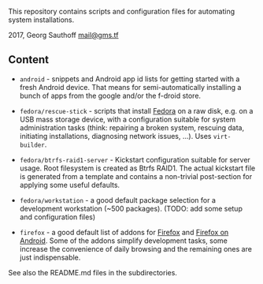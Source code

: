 This repository contains scripts and configuration files for
automating system installations.

2017, Georg Sauthoff <mail@gms.tf>

## Content

- `android` - snippets and Android app id lists for getting
  started with a fresh Android device. That means for
  semi-automatically installing a bunch of apps from the
  google and/or the f-droid store.

- `fedora/rescue-stick` - scripts that install [Fedora][f] on a raw
  disk, e.g. on a USB mass storage device, with a configuration
  suitable for system administration tasks (think: repairing a
  broken system, rescuing data, initiating installations,
  diagnosing network issues, ...). Uses `virt-builder`.

- `fedora/btrfs-raid1-server` - Kickstart configuration suitable
  for server usage. Root filesystem is created as Btrfs RAID1.
  The actual kickstart file is generated from a template and
  contains a non-trivial post-section for applying some
  useful defaults.

- `fedora/workstation` - a good default package selection
  for a development workstation (~500 packages).
  (TODO: add some setup and configuration files)

- `firefox` - a good default list of addons for [Firefox][ff] and
  [Firefox on Android][ffa]. Some of the addons simplify
  development tasks, some increase the convenience of daily
  browsing and the remaining ones are just indispensable.

See also the README.md files in the subdirectories.

[f]: https://en.wikipedia.org/wiki/Fedora_(operating_system)
[ff]: https://en.wikipedia.org/wiki/Firefox
[ffa]: https://play.google.com/store/apps/details?id=org.mozilla.firefox
